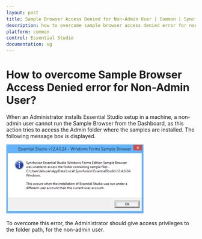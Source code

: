```yaml
---
layout: post
title: Sample Browser Access Denied for Non-Admin User | Common | Syncfusion
description: how to overcome sample browser access denied error for non-admin user?
platform: common
control: Essential Studio
documentation: ug
---
```


# How to overcome Sample Browser Access Denied error for Non-Admin User?

When an Administrator installs Essential Studio setup in a machine, a non-admin user cannot run the Sample Browser from the Dashboard, as this action tries to access the Admin folder where the samples are installed. The following message box is displayed.

![](How-to-overcome-Sample-Browser-Access-Denied-error_images/How-to-overcome-Sample-Browser-Access-Denied-error_img1.png)

To overcome this error, the Administrator should give access privileges to the folder path, for the non-admin user.
